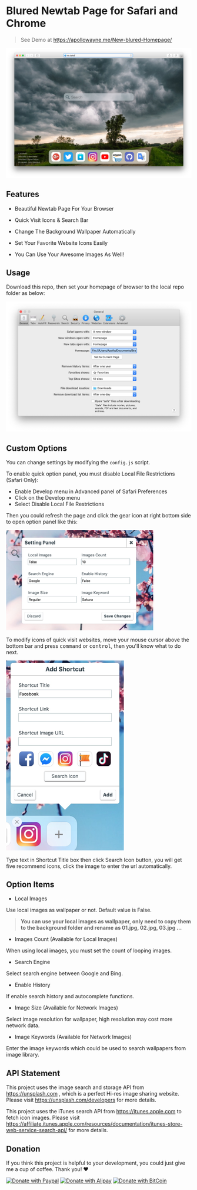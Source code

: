 # Blured Newtab Page for Safari and Chrome

> See Demo at https://apollowayne.me/New-blured-Homepage/

![Webpage Preview](./Images/preview.jpg)

## Features

- Beautiful Newtab Page For Your Browser

- Quick Visit Icons & Search Bar

- Change The Background Wallpaper Automatically

- Set Your Favorite Website Icons Easily

- You Can Use Your Awesome Images As Well!

## Usage

Download this repo, then set your homepage of browser to the local repo folder as below:

![Browser Setting Panel](./Images/setting.jpg)

## Custom Options

You can change settings by modifying the `config.js` script.

To enable quick option panel, you must disable Local File Restrictions (Safari Only):

- Enable Develop menu in Advanced panel of Safari Preferences
- Click on the Develop menu
- Select Disable Local File Restrictions

Then you could refresh the page and click the gear icon at right bottom side to open option panel like this:

<img src="./Images/option.jpg" width="400">

To modify icons of quick visit websites, move your mouse cursor above the bottom bar and press <kbd>command</kbd> or <kbd>control</kbd>, then you'll know what to do next.

<img src="./Images/add.jpg" width="320">

Type text in Shortcut Title box then click Search Icon button, you will get five recommend icons, click the image to enter the url automatically.

## Option Items

- Local Images

Use local images as wallpaper or not. Default value is False.

> **You can use your local images as wallpaper, only need to copy them to the background folder and rename as 01.jpg, 02.jpg, 03.jpg ...**

- Images Count (Available for Local Images)

When using local images, you must set the count of looping images.

- Search Engine

Select search engine between Google and Bing.

- Enable History

If enable search history and autocomplete functions.

- Image Size (Available for Network Images)

Select image resolution for wallpaper, high resolution may cost more network data.

- Image Keywords (Available for Network Images)

Enter the image keywords which could be used to search wallpapers from image library.

## API Statement

This project uses the image search and storage API from https://unsplash.com , which is a perfect Hi-res image sharing website. Please visit https://unsplash.com/developers for more details.

This project uses the iTunes search API from https://itunes.apple.com to fetch icon images. Please visit https://affiliate.itunes.apple.com/resources/documentation/itunes-store-web-service-search-api/ for more details.

## Donation

If you think this project is helpful to your development, you could just give me a cup of coffee. Thank you! ❤️

[![Donate with Paypal](https://apollowayne.me/donate_paypal.svg)](https://www.paypal.me/WSapollo/5USD)
[![Donate with Alipay](https://apollowayne.me/donate_alipay.svg)](https://apollowayne.me/alipay.html?amount=20.00&url=https://qr.alipay.com/fkx03883k0k6zcocuduxn70)
[![Donate with BitCoin](https://apollowayne.me/donate_bitcoin.svg)](https://apollowayne.me/bitcoin.html?address=1JHN5EsUiym81q9u7CchLECA4ZnbPGvpDW)
